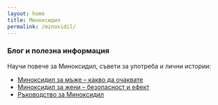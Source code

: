 ```yaml
---
layout: home
title: Миноксидил
permalink: /minoxidil/
---
```


### Блог и полезна информация

Научи повече за Миноксидил, съвети за употреба и лични истории:  

- [Миноксидил за мъже – какво да очаквате](/minoxidilbg/minoxidil-za-mazhe/)  
- [Миноксидил за жени – безопасност и ефект](/minoxidilbg/minoxidil-za-zheni.markdown)   
- [Ръководство за Миноксидил](/minoxidilbg/rukovodstvo-minoxidil.markdown)  
